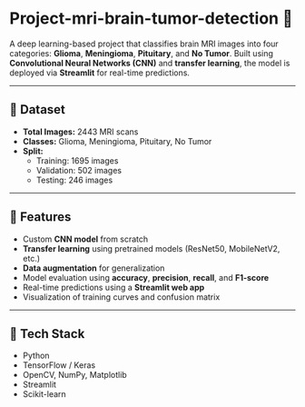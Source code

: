 # Project-mri-brain-tumor-detection 🧠

A deep learning-based project that classifies brain MRI images into four categories: **Glioma**, **Meningioma**, **Pituitary**, and **No Tumor**. Built using **Convolutional Neural Networks (CNN)** and **transfer learning**, the model is deployed via **Streamlit** for real-time predictions.

---

## 📁 Dataset

- **Total Images:** 2443 MRI scans  
- **Classes:** Glioma, Meningioma, Pituitary, No Tumor  
- **Split:**
  - Training: 1695 images
  - Validation: 502 images
  - Testing: 246 images
  
---

## 🚀 Features

- Custom **CNN model** from scratch
- **Transfer learning** using pretrained models (ResNet50, MobileNetV2, etc.)
- **Data augmentation** for generalization
- Model evaluation using **accuracy**, **precision**, **recall**, and **F1-score**
- Real-time predictions using a **Streamlit web app**
- Visualization of training curves and confusion matrix

---

## 🧰 Tech Stack

- Python
- TensorFlow / Keras
- OpenCV, NumPy, Matplotlib
- Streamlit
- Scikit-learn



